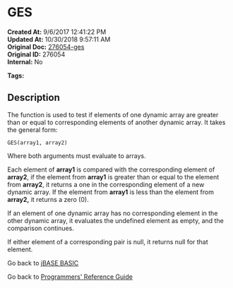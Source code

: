 # GES

**Created At:** 9/6/2017 12:41:22 PM  
**Updated At:** 10/30/2018 9:57:11 AM  
**Original Doc:** [276054-ges](https://docs.jbase.com/36868-jbase-basic/276054-ges)  
**Original ID:** 276054  
**Internal:** No  

**Tags:**
<badge text='dynamic array comparison' vertical='middle' />
<badge text='dynamic arrays' vertical='middle' />

## Description

The function is used to test if elements of one dynamic array are greater than or equal to corresponding elements of another dynamic array. It takes the general form:

```
GES(array1, array2)
```

Where both arguments must evaluate to arrays.

Each element of **array1** is compared with the corresponding element of **array2**, if the element from **array1** is greater than or equal to the element from **array2**, it returns a one in the corresponding element of a new dynamic array. If the element from **array1** is less than the element from **array2,** it returns a zero (0).

If an element of one dynamic array has no corresponding element in the other dynamic array, it evaluates the undefined element as empty, and the comparison continues.

If either element of a corresponding pair is null, it returns null for that element.

Go back to [jBASE BASIC](./../README.md)

Go back to [Programmers' Reference Guide](./../../reference-guides/jbc/README.md)
